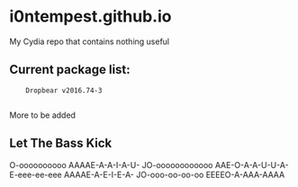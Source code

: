 # i0ntempest.github.io
My Cydia repo that contains nothing useful
## Current package list:
````
    Dropbear v2016.74-3
    
````
More to be added
## Let The Bass Kick
O-oooooooooo AAAAE-A-A-I-A-U- JO-oooooooooooo AAE-O-A-A-U-U-A- E-eee-ee-eee AAAAE-A-E-I-E-A- JO-ooo-oo-oo-oo EEEEO-A-AAA-AAAA 